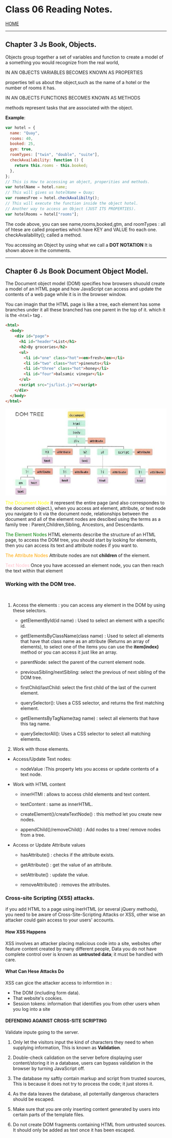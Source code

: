 # Class 06 Reading Notes.

[HOME](https://sayefdeen.github.io/reading-notes201/)

---

## Chapter 3 Js Book, Objects.

Objects group together a set of variables and function to create a model of a something you would recognize from the real world,

<p style = "text-transform : Uppercase"> in an objects variables becomes known as properties </p> properties tell us about the object,such as the name of a hotel or the number of rooms it has.
<p style = "text-transform : Uppercase"> in an objects functions becomes known as methods </p> methods represent tasks that are associated with the object.

**Example**:

```javascript
var hotel = {
  name: "Quay",
  rooms: 40,
  booked: 25,
  gym: true,
  roomTypes: ["twin", "double", "suite"],
  checkAvailability: function () {
    return this.rooms - this.booked;
  },
};
// This is How to accessing an object, properities and methods.
var hotelName = hotel.name;
// This will gives us hotelName = Quay;
var roomesFree = hotel.checkAvalibilty();
// This will execute the function inside the object hotel.
// Another way to access an Object (JUST ITS PROPERTIES).
var hotelRooms = hotel["rooms"];
```

The code above, you can see name,rooms,booked,gtm, and roomTypes : all of htese are called properties which have KEY and VALUE fro each one.
checkAvailability(); called a method.

<p> You accessing an Object by using what we call a <b>DOT NOTATION</b> It is shown above in the comments.</p>

---

## Chapter 6 Js Book Document Object Model.

The Document object model (DOM) specifies how browsers shuould create a model of an HTML page and how JavaScript can access and update the contents of a web page while it is in the browser window.

You can imagin that the HTML page is like a tree, each element has some branches under it all these branched has one parent in the top of it. which it is the `<html>` tag .

```html
<html>
  <body>
    <div id="page">
      <h1 id="header">List</h1>
      <h2>By groceries</h2>
      <ul>
        <li id="one" class="hot"><em>fresh</em></li>
        <li id="two" class="hot">pinenuts</li>
        <li id="three" class="hot">honey</li>
        <li id="four">balsamic vinegar</li>
      </ul>
      <script src="js/list.js"></script>
    </div>
  </body>
</html>
```

<img src="img/DOM.jpg" align="middle">

<p><span style="color:yellow">The Document Node</span> it represent the entire page (and also correspondes to the document object.), when you access ant element, attribute, or text node you navigate to it via the document node, relationships between the document and all of the element nodes are descibed using the terms as a family tree : Parent,Children,Sibling, Ancestors, and Descendants.</p>
<p><span style="color:green">The Element Nodes</span> HTML elements describe the structure of an HTML page, to access the DOM tree, you should start by looking for elements, then you can access its text and attribute nodes if you want to.<p>
<p><span style="color:orange">The Attribute Nodes</span> Attribute nodes are not <b>children</b> of the element.</p>
<p><span style="color:pink">Text Nodes</span> Once you have accessed an element node, you can then reach the text within that element</p>

### Working with the DOM tree.

<br>

1. Access the elements : you can access any element in the DOM by using these selectors.

   - getElementById(id name) : Used to select an element with a specific id.

   - getElementsByClassName(class name) : Used to select all elements that have that class name as an attribute (Returns an array of elements), to select one of the items you can use the **item(index)** method or you can access it just like an array.

   - parentNode: select the parent of the current element node.

   - previousSibling/nextSibling: select the previous of next sibling of the DOM tree.

   - firstChild/lastChild: select the first child of the last of the current element.

   - querySelector(): Uses a CSS selector, and returns the first matching element.

   - getElementsByTagName(tag name) : select all elements that have this tag name.

   - querySelectorAll(): Uses a CSS selector to select all matching elements.

2. Work with those elements.

- Access/Update Text nodes:

  - nodeValue :This property lets you access or update contents of a text node.

- Work with HTML content

  - innerHTMl : allows to access child elements and text content.

  - textContent : same as innerHTML.

  - createElement()/createTextNode() : this method let you create new nodes.

  - appendChild()/removeChild() : Add nodes to a tree/ remove nodes from a tree.

- Access or Update Attribute values

  - hasAttribute() : checks if the attribute exists.

  - getAttribute() : get the value of an attribute.

  - setAttribute() : update the value.

  - removeAttribute() : removes the attributes.

### Cross-site Scripting (XSS) attacks.

if you add HTML to a page using inerHTML (or several jQuery methods), you need to be aware of Cross-Site-Scripting Attacks or XSS, other wise an attacker could gain access to your users' accounts.

<h4> How XSS Happens</h4>

XSS involves an attacker placing malicious code into a site, websites ofter feature content created by many different people, Data you do not have complete control over is known as **untrusted data**; it must be handled with care.

<h4 style="text-transform: capitalize"> what can hese attacks do</h4>

XSS can gice the attacker access to informtion in :

- The DOM (including form data).
- That website's cookies.
- Session tokens: information that identifies you from other users when you log into a site

<h4 style="text-transform: uppercase">Defending against cross-site scripting</h4>

Validate inpute going to the server.

1. Only let the visitors input the kind of characters they need to when supplying information, This is known as **Validation**.

2. Double-check calidation on the server before displaying user content/storing it in a database, users can bypass validation in the browser by turning JavaScript off.

3. The database my saftly contain markup and script from trusted sources, This is because it does not try to process the code; it just stores it.

4. As the data leaves the database, all potentailly dangerous characters should be escaped.

5. Make sure that you are only inserting content generated by users into certain parts of the template files.

6. Do not create DOM fragments containing HTML from untrusted sources. It should only be added as text once it has been escaped.
